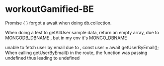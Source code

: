 # workoutGamified-BE

Promise { <pending> }
forgot a await when doing db.collection.

When doing a test to getAllUser sample data, return an empty array, due to MONGODB_DBNAME , but in my env it's MONGO_DBNAME

unable to fetch user by email due to , const user = await getUserByEmail(); When calling getUserByEmail() in the route, the function was passing undefined thus leading to undefined